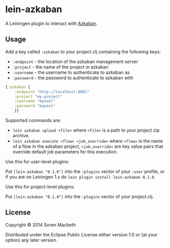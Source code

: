 # lein-azkaban

A Leiningen plugin to interact with [Azkaban](http://azkaban.github.io).

## Usage

Add a key called `:azkaban` to your project.clj containing the following keys:

* `:endpoint` - the location of the azkaban management server
* `:project` - the name of the project in azkaban
* `:username` - the username to authenticate to azkaban as
* `:password` - the password to authenticate to azkaban with

```clojure
{:azkaban {
    :endpoint "http://localhost:8081"
    :project "my-project"
    :username "myuser"
    :password "mypass"
    }}
```
Supported commands are:

* `lein azkaban upload <file>` where `<file>` is a path to your project zip archive.
* `lein azkaban execute <flow> <job_override>` where `<flow>` is the name of a flow in the azkaban project, `<job_override>` are key value pairs that override default job parameters for this execution.

Use this for user-level plugins:

Put `[lein-azkaban "0.1.0"]` into the `:plugins` vector of your
`:user` profile, or if you are on Leiningen 1.x do `lein plugin install
lein-azkaban 0.1.0`.

Use this for project-level plugins:

Put `[lein-azkaban "0.1.0"]` into the `:plugins` vector of your project.clj.

## License

Copyright © 2014 Soren Macbeth

Distributed under the Eclipse Public License either version 1.0 or (at
your option) any later version.
